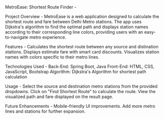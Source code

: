 MetroEase: Shortest Route Finder - 

Project Overview - 
MetroEase is a web application designed to calculate the shortest route and fare between Delhi Metro stations. The app uses Dijkstra's algorithm to find the optimal path and displays station names according to their corresponding line colors, providing users with an easy-to-navigate metro experience.

Features - 
Calculates the shortest route between any source and distination stations.
Displays estimate fare with smart card discounts.
Visualizes station names with colors specific to their metro lines.

Technologies Used - 
Back-End: Spring Boot, Java
Front-End: HTML, CSS, JavaScript, Bootstrap
Algorithm: Dijkstra's Algorithm for shortest path calculation

Usage - 
Select the source and destination metro stations from the provided dropdowns.
Click on "Find Shortest Route" to calculate the route.
View the visualized path and fare displayed on the result page.

Future Enhancements - 
Mobile-friendly UI improvements.
Add more metro lines and stations for further expansion.
